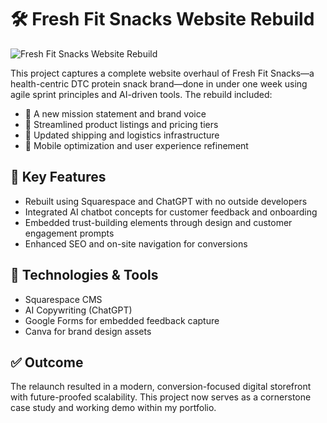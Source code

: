 # 🛠️ Fresh Fit Snacks Website Rebuild

![Fresh Fit Snacks Website Rebuild](https://cdn.openai.com/chat-assets/user-uploads/file_00000000faec622fb5c2ba26f15fd9f5/A_digital_illustration_features_a_survey-building_.png)

This project captures a complete website overhaul of Fresh Fit Snacks—a health-centric DTC protein snack brand—done in under one week using agile sprint principles and AI-driven tools. The rebuild included:

- 🔄 A new mission statement and brand voice
- 🛒 Streamlined product listings and pricing tiers
- 🚚 Updated shipping and logistics infrastructure
- 📱 Mobile optimization and user experience refinement

## 📌 Key Features

- Rebuilt using Squarespace and ChatGPT with no outside developers
- Integrated AI chatbot concepts for customer feedback and onboarding
- Embedded trust-building elements through design and customer engagement prompts
- Enhanced SEO and on-site navigation for conversions

## 🧩 Technologies & Tools

- Squarespace CMS  
- AI Copywriting (ChatGPT)  
- Google Forms for embedded feedback capture  
- Canva for brand design assets  

## ✅ Outcome

The relaunch resulted in a modern, conversion-focused digital storefront with future-proofed scalability. This project now serves as a cornerstone case study and working demo within my portfolio.

